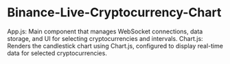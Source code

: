 # Binance-Live-Cryptocurrency-Chart
App.js: Main component that manages WebSocket connections, data storage, and UI for selecting cryptocurrencies and intervals. Chart.js: Renders the candlestick chart using Chart.js, configured to display real-time data for selected cryptocurrencies.
